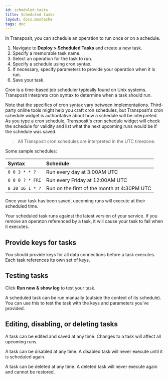 ```yaml
---
id: scheduled-tasks
title: Scheduled tasks
layout: docs.mustache
tags: doc
---
```


In Transposit, you can schedule an operation to run once or on a schedule.

1. Navigate to **Deploy &gt; Scheduled Tasks** and create a new task.
2. Specify a memorable task name.
3. Select an operation for the task to run.
4. Specify a schedule using cron syntax.
5. If necessary, specify parameters to provide your operation when it is run.
6. Save your task.

Cron is a time-based job scheduler typically found on Unix systems. Transposit interprets cron syntax to determine when a task should run.

Note that the specifics of cron syntax vary between implementations. Third-party online tools might help you craft cron schedules, but Transposit's cron schedule widget is authoritative about how a schedule will be interpreted. As you type a cron schedule, Transposit's cron schedule widget will check the schedule for validity and list what the next upcoming runs would be if the schedule was saved.

> All Transposit cron schedules are interpreted in the UTC timezone.

Some sample schedules:

| Syntax | Schedule |
| :--- | :--- |
| `0 0 3 * * ?` | Run every day at 3:00AM UTC |
| `0 0 0 ? * FRI` | Run every Friday at 12:00AM UTC |
| `0 30 16 1 * ?` | Run on the first of the month at 4:30PM UTC |

Once your task has been saved, upcoming runs will execute at their scheduled time.

Your scheduled task runs against the latest version of your service. If you remove an operaton referenced by a task, it will cause your task to fail when it executes.

## Provide keys for tasks

You should provide keys for all data connections before a task executes. Each task references its own set of keys.

## Testing tasks

Click **Run now & show log** to test your task.

A scheduled task can be run manually \(outside the context of its schedule\). You can use this to test the task with the keys and parameters you've provided.

## Editing, disabling, or deleting tasks

A task can be edited and saved at any time. Changes to a task will affect all upcoming runs.

A task can be disabled at any time. A disabled task will never execute until it is scheduled again.

A task can be deleted at any time. A deleted task will never execute again and cannot be restored.

